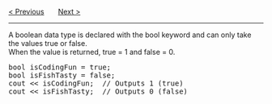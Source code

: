<a href="/Data-Types/Numbers.md">&lt; Previous</a>
&nbsp;&nbsp;&nbsp;&nbsp;&nbsp;
<a href="/Data-Types/Characters.md">Next &gt;</a>
<hr>
A boolean data type is declared with the bool keyword and can only take the values true or false.
<br>
When the value is returned, true = 1 and false = 0.
<pre>
bool isCodingFun = true;
bool isFishTasty = false;
cout << isCodingFun;  // Outputs 1 (true)
cout << isFishTasty;  // Outputs 0 (false)
</pre>
